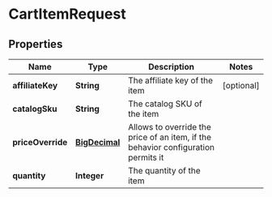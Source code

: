 
# CartItemRequest

## Properties
Name | Type | Description | Notes
------------ | ------------- | ------------- | -------------
**affiliateKey** | **String** | The affiliate key of the item |  [optional]
**catalogSku** | **String** | The catalog SKU of the item | 
**priceOverride** | [**BigDecimal**](BigDecimal.md) | Allows to override the price of an item, if the behavior configuration permits it | 
**quantity** | **Integer** | The quantity of the item | 



